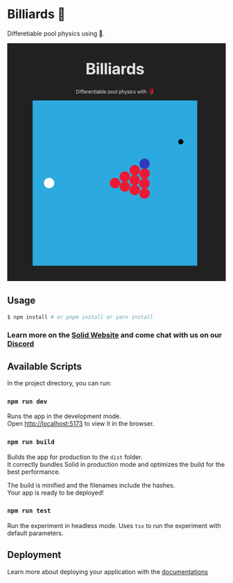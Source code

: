 # Billiards 🎱

Differetiable pool physics using 🌹.

![Alt text](assets/image.png)
## Usage

```bash
$ npm install # or pnpm install or yarn install
```

### Learn more on the [Solid Website](https://solidjs.com) and come chat with us on our [Discord](https://discord.com/invite/solidjs)

## Available Scripts

In the project directory, you can run:

### `npm run dev`

Runs the app in the development mode.<br>
Open [http://localhost:5173](http://localhost:5173) to view it in the browser.

### `npm run build`

Builds the app for production to the `dist` folder.<br>
It correctly bundles Solid in production mode and optimizes the build for the best performance.

The build is minified and the filenames include the hashes.<br>
Your app is ready to be deployed!


### `npm run test`

Run the experiment in headless mode. Uses `tsx` to run the experiment with default parameters.

## Deployment

Learn more about deploying your application with the [documentations](https://vitejs.dev/guide/static-deploy.html)
